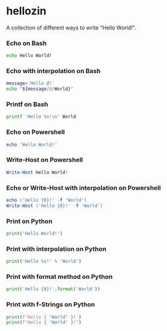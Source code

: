 # hellozin
A collection of different ways to write "Hello World!".

### Echo on Bash

```bash
echo Hello World!
```

### Echo with interpolation on Bash

```bash
message='Hello @!'
echo "${message/@/World}"
```

### Printf on Bash

```bash
printf 'Hello %s!\n' World
```

### Echo on Powershell

```powershell
echo 'Hello World!'
```

### Write-Host on Powershell

```powershell
Write-Host Hello World!
```

### Echo or Write-Host with interpolation on Powershell

```powershell
echo ('Hello {0}!' -f 'World')
Write-Host ('Hello {0}!' -f 'World')
```

### Print on Python

```py
print('Hello World!')
```

### Print with interpolation on Python

```python
print('Hello %s!' % 'World')
```

### Print with format method on Python

```python
print('Hello {0}!'.format('World'))
```

### Print with f-Strings on Python

```python
print(f'Hello { "World" }!')
print(f"Hello { 'World' }!")
```

